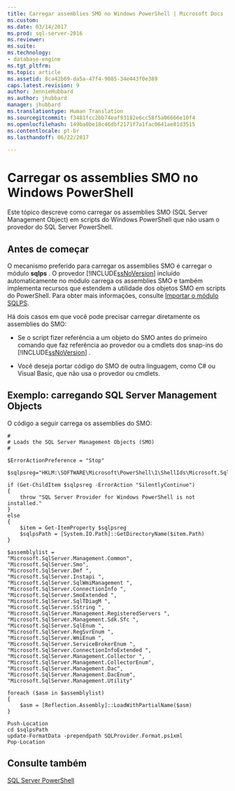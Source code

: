 ```yaml
---
title: Carregar assemblies SMO no Windows PowerShell | Microsoft Docs
ms.custom: 
ms.date: 03/14/2017
ms.prod: sql-server-2016
ms.reviewer: 
ms.suite: 
ms.technology:
- database-engine
ms.tgt_pltfrm: 
ms.topic: article
ms.assetid: 8ca42b69-da5a-47f4-9085-34e443f0e389
caps.latest.revision: 9
author: JennieHubbard
ms.author: jhubbard
manager: jhubbard
ms.translationtype: Human Translation
ms.sourcegitcommit: f3481fcc2bb74eaf93182e6cc58f5a06666e10f4
ms.openlocfilehash: 149ba0be18c46dbf2171f7a1fac0641ae81d3515
ms.contentlocale: pt-br
ms.lasthandoff: 06/22/2017

---
```

# <a name="load-the-smo-assemblies-in-windows-powershell"></a>Carregar os assemblies SMO no Windows PowerShell
  Este tópico descreve como carregar os assemblies SMO (SQL Server Management Object) em scripts do Windows PowerShell que não usam o provedor do SQL Server PowerShell.  
  
## <a name="before-you-begin"></a>Antes de começar  
 O mecanismo preferido para carregar os assemblies SMO é carregar o módulo **sqlps** . O provedor [!INCLUDE[ssNoVersion](../../includes/ssnoversion-md.md)] incluído automaticamente no módulo carrega os assemblies SMO e também implementa recursos que estendem a utilidade dos objetos SMO em scripts do PowerShell.  Para obter mais informações, consulte [Importar o módulo SQLPS](../../relational-databases/scripting/import-the-sqlps-module.md).
  
 Há dois casos em que você pode precisar carregar diretamente os assemblies do SMO:  
  
-   Se o script fizer referência a um objeto do SMO antes do primeiro comando que faz referência ao provedor ou a cmdlets dos snap-ins do [!INCLUDE[ssNoVersion](../../includes/ssnoversion-md.md)] .  
  
-   Você deseja portar código do SMO de outra linguagem, como C# ou Visual Basic, que não usa o provedor ou cmdlets.  
  
## <a name="example-loading-the-sql-server-management-objects"></a>Exemplo: carregando SQL Server Management Objects  
 O código a seguir carrega os assemblies do SMO:  
  
```  
#  
# Loads the SQL Server Management Objects (SMO)  
#  
  
$ErrorActionPreference = "Stop"  
  
$sqlpsreg="HKLM:\SOFTWARE\Microsoft\PowerShell\1\ShellIds\Microsoft.SqlServer.Management.PowerShell.sqlps"  
  
if (Get-ChildItem $sqlpsreg -ErrorAction "SilentlyContinue")  
{  
    throw "SQL Server Provider for Windows PowerShell is not installed."  
}  
else  
{  
    $item = Get-ItemProperty $sqlpsreg  
    $sqlpsPath = [System.IO.Path]::GetDirectoryName($item.Path)  
}  
  
$assemblylist =   
"Microsoft.SqlServer.Management.Common",  
"Microsoft.SqlServer.Smo",  
"Microsoft.SqlServer.Dmf ",  
"Microsoft.SqlServer.Instapi ",  
"Microsoft.SqlServer.SqlWmiManagement ",  
"Microsoft.SqlServer.ConnectionInfo ",  
"Microsoft.SqlServer.SmoExtended ",  
"Microsoft.SqlServer.SqlTDiagM ",  
"Microsoft.SqlServer.SString ",  
"Microsoft.SqlServer.Management.RegisteredServers ",  
"Microsoft.SqlServer.Management.Sdk.Sfc ",  
"Microsoft.SqlServer.SqlEnum ",  
"Microsoft.SqlServer.RegSvrEnum ",  
"Microsoft.SqlServer.WmiEnum ",  
"Microsoft.SqlServer.ServiceBrokerEnum ",  
"Microsoft.SqlServer.ConnectionInfoExtended ",  
"Microsoft.SqlServer.Management.Collector ",  
"Microsoft.SqlServer.Management.CollectorEnum",  
"Microsoft.SqlServer.Management.Dac",  
"Microsoft.SqlServer.Management.DacEnum",  
"Microsoft.SqlServer.Management.Utility"  
  
foreach ($asm in $assemblylist)  
{  
    $asm = [Reflection.Assembly]::LoadWithPartialName($asm)  
}  
  
Push-Location  
cd $sqlpsPath  
update-FormatData -prependpath SQLProvider.Format.ps1xml   
Pop-Location  
```  
  
## <a name="see-also"></a>Consulte também  
 [SQL Server PowerShell](../../relational-databases/scripting/sql-server-powershell.md)  
  
  
